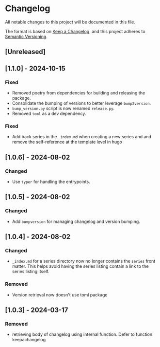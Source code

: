 # Changelog

All notable changes to this project will be documented in this file.

The format is based on [Keep a Changelog](https://keepachangelog.com/en/1.1.0/),
and this project adheres to
[Semantic Versioning](https://semver.org/spec/v2.0.0.html).

## [Unreleased]

## [1.1.0] - 2024-10-15

### Fixed

- Removed poetry from dependencies for building and releasing the package.
- Consolidate the bumping of versions to better leverage `bump2version`.
- `bump_version.py` script is now renamed `release.py`.
- Removed `toml` as a dev dependency.

### Fixed

- Add back series in the `_index.md` when creating a new series and and remove
  the self-reference at the template level in hugo

## [1.0.6] - 2024-08-02

### Changed

- Use `typer` for handling the entrypoints.

## [1.0.5] - 2024-08-02

### Changed

- Add `bumpversion` for managing changelog and version bumping.

## [1.0.4] - 2024-08-02

### Changed

- `_index.md` for a series directory now no longer contains the `series` front
  matter. This helps avoid having the series listing contain a link to the
  series listing itself.

### Removed

- Version retrieval now doesn't use toml package

## [1.0.3] - 2024-03-17

### Removed

- retrieving body of changelog using internal function. Defer to function
  keepachangelog

